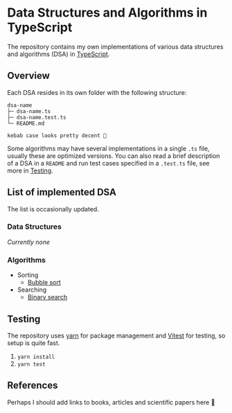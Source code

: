 # Data Structures and Algorithms in TypeScript

The repository contains my own implementations of various data structures and algorithms (DSA) in [TypeScript](https://github.com/microsoft/TypeScript).

## Overview

Each DSA resides in its own folder with the following structure:

```
dsa-name
├─ dsa-name.ts
├─ dsa-name.test.ts
└─ README.md

kebab case looks pretty decent 🤔
```

Some algorithms may have several implementations in a single `.ts` file, usually these are optimized versions. You can also read a brief description of a DSA in a `README` and run test cases specified in a `.test.ts` file, see more in [Testing](#testing).

## List of implemented DSA

The list is occasionally updated.

### Data Structures

_Currently none_

### Algorithms

- Sorting
  - [Bubble sort](./src/bubble-sort/)
- Searching
  - [Binary search](./src/binary-search/)

## Testing

The repository uses [yarn](https://github.com/yarnpkg/yarn) for package management and [Vitest](https://github.com/vitest-dev/vitest) for testing, so setup is quite fast.

1. `yarn install`
2. `yarn test`

## References

Perhaps I should add links to books, articles and scientific papers here 🤷
